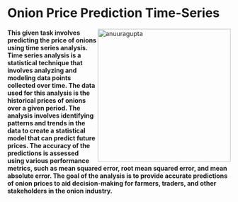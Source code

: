 <h1><strong>Onion Price Prediction Time-Series</h1></strong>

<p><img align="right" width="300" src="https://www.rappler.com/tachyon/2023/01/animated-new-year-2023-1.gif?fit=1024%2C1024" alt="anuuragupta" /></p>

<n><strong>This given task involves predicting the price of onions using time series analysis. Time series analysis is a statistical technique that involves analyzing and modeling data points collected over time. The data used for this analysis is the historical prices of onions over a given period. The analysis involves identifying patterns and trends in the data to create a statistical model that can predict future prices. The accuracy of the predictions is assessed using various performance metrics, such as mean squared error, root mean squared error, and mean absolute error. The goal of the analysis is to provide accurate predictions of onion prices to aid decision-making for farmers, traders, and other stakeholders in the onion industry.</strong></n>
